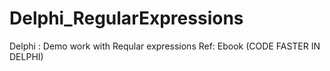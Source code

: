# Delphi_RegularExpressions
Delphi : Demo work with Reqular expressions
Ref: Ebook (CODE FASTER IN DELPHI)
